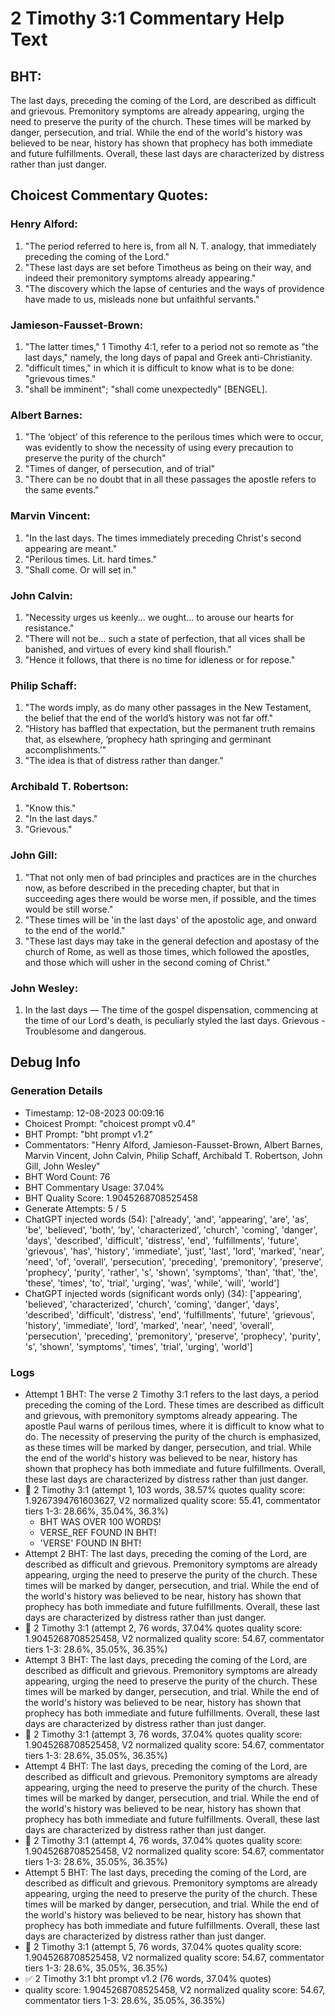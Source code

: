 # 2 Timothy 3:1 Commentary Help Text

## BHT:
The last days, preceding the coming of the Lord, are described as difficult and grievous. Premonitory symptoms are already appearing, urging the need to preserve the purity of the church. These times will be marked by danger, persecution, and trial. While the end of the world's history was believed to be near, history has shown that prophecy has both immediate and future fulfillments. Overall, these last days are characterized by distress rather than just danger.

## Choicest Commentary Quotes:
### Henry Alford:
1. "The period referred to here is, from all N. T. analogy, that immediately preceding the coming of the Lord."
2. "These last days are set before Timotheus as being on their way, and indeed their premonitory symptoms already appearing."
3. "The discovery which the lapse of centuries and the ways of providence have made to us, misleads none but unfaithful servants."

### Jamieson-Fausset-Brown:
1. "The latter times," 1 Timothy 4:1, refer to a period not so remote as "the last days," namely, the long days of papal and Greek anti-Christianity.
2. "difficult times," in which it is difficult to know what is to be done: "grievous times."
3. "shall be imminent"; "shall come unexpectedly" [BENGEL].

### Albert Barnes:
1. "The ‘object’ of this reference to the perilous times which were to occur, was evidently to show the necessity of using every precaution to preserve the purity of the church"
2. "Times of danger, of persecution, and of trial"
3. "There can be no doubt that in all these passages the apostle refers to the same events."

### Marvin Vincent:
1. "In the last days. The times immediately preceding Christ's second appearing are meant." 
2. "Perilous times. Lit. hard times."
3. "Shall come. Or will set in."

### John Calvin:
1. "Necessity urges us keenly... we ought... to arouse our hearts for resistance."
2. "There will not be... such a state of perfection, that all vices shall be banished, and virtues of every kind shall flourish."
3. "Hence it follows, that there is no time for idleness or for repose."

### Philip Schaff:
1. "The words imply, as do many other passages in the New Testament, the belief that the end of the world’s history was not far off."
2. "History has baffled that expectation, but the permanent truth remains that, as elsewhere, ‘prophecy hath springing and germinant accomplishments.’"
3. "The idea is that of distress rather than danger."

### Archibald T. Robertson:
1. "Know this." 
2. "In the last days."
3. "Grievous."

### John Gill:
1. "That not only men of bad principles and practices are in the churches now, as before described in the preceding chapter, but that in succeeding ages there would be worse men, if possible, and the times would be still worse."
2. "These times will be 'in the last days' of the apostolic age, and onward to the end of the world."
3. "These last days may take in the general defection and apostasy of the church of Rome, as well as those times, which followed the apostles, and those which will usher in the second coming of Christ."

### John Wesley:
1. In the last days — The time of the gospel dispensation, commencing at the time of our Lord's death, is peculiarly styled the last days. Grievous - Troublesome and dangerous.



## Debug Info
### Generation Details
- Timestamp: 12-08-2023 00:09:16
- Choicest Prompt: "choicest prompt v0.4"
- BHT Prompt: "bht prompt v1.2"
- Commentators: "Henry Alford, Jamieson-Fausset-Brown, Albert Barnes, Marvin Vincent, John Calvin, Philip Schaff, Archibald T. Robertson, John Gill, John Wesley"
- BHT Word Count: 76
- BHT Commentary Usage: 37.04%
- BHT Quality Score: 1.9045268708525458
- Generate Attempts: 5 / 5
- ChatGPT injected words (54):
	['already', 'and', 'appearing', 'are', 'as', 'be', 'believed', 'both', 'by', 'characterized', 'church', 'coming', 'danger', 'days', 'described', 'difficult', 'distress', 'end', 'fulfillments', 'future', 'grievous', 'has', 'history', 'immediate', 'just', 'last', 'lord', 'marked', 'near', 'need', 'of', 'overall', 'persecution', 'preceding', 'premonitory', 'preserve', 'prophecy', 'purity', 'rather', 's', 'shown', 'symptoms', 'than', 'that', 'the', 'these', 'times', 'to', 'trial', 'urging', 'was', 'while', 'will', 'world']
- ChatGPT injected words (significant words only) (34):
	['appearing', 'believed', 'characterized', 'church', 'coming', 'danger', 'days', 'described', 'difficult', 'distress', 'end', 'fulfillments', 'future', 'grievous', 'history', 'immediate', 'lord', 'marked', 'near', 'need', 'overall', 'persecution', 'preceding', 'premonitory', 'preserve', 'prophecy', 'purity', 's', 'shown', 'symptoms', 'times', 'trial', 'urging', 'world']

### Logs
- Attempt 1 BHT: The verse 2 Timothy 3:1 refers to the last days, a period preceding the coming of the Lord. These times are described as difficult and grievous, with premonitory symptoms already appearing. The apostle Paul warns of perilous times, where it is difficult to know what to do. The necessity of preserving the purity of the church is emphasized, as these times will be marked by danger, persecution, and trial. While the end of the world's history was believed to be near, history has shown that prophecy has both immediate and future fulfillments. Overall, these last days are characterized by distress rather than just danger.
- 🔄 2 Timothy 3:1 (attempt 1, 103 words, 38.57% quotes quality score: 1.9267394761603627, V2 normalized quality score: 55.41, commentator tiers 1-3: 28.66%, 35.04%, 36.3%) 
	- BHT WAS OVER 100 WORDS! 
	- VERSE_REF FOUND IN BHT! 
	- 'VERSE' FOUND IN BHT!
- Attempt 2 BHT: The last days, preceding the coming of the Lord, are described as difficult and grievous. Premonitory symptoms are already appearing, urging the need to preserve the purity of the church. These times will be marked by danger, persecution, and trial. While the end of the world's history was believed to be near, history has shown that prophecy has both immediate and future fulfillments. Overall, these last days are characterized by distress rather than just danger.
- 🔄 2 Timothy 3:1 (attempt 2, 76 words, 37.04% quotes quality score: 1.9045268708525458, V2 normalized quality score: 54.67, commentator tiers 1-3: 28.6%, 35.05%, 36.35%)
- Attempt 3 BHT: The last days, preceding the coming of the Lord, are described as difficult and grievous. Premonitory symptoms are already appearing, urging the need to preserve the purity of the church. These times will be marked by danger, persecution, and trial. While the end of the world's history was believed to be near, history has shown that prophecy has both immediate and future fulfillments. Overall, these last days are characterized by distress rather than just danger.
- 🔄 2 Timothy 3:1 (attempt 3, 76 words, 37.04% quotes quality score: 1.9045268708525458, V2 normalized quality score: 54.67, commentator tiers 1-3: 28.6%, 35.05%, 36.35%)
- Attempt 4 BHT: The last days, preceding the coming of the Lord, are described as difficult and grievous. Premonitory symptoms are already appearing, urging the need to preserve the purity of the church. These times will be marked by danger, persecution, and trial. While the end of the world's history was believed to be near, history has shown that prophecy has both immediate and future fulfillments. Overall, these last days are characterized by distress rather than just danger.
- 🔄 2 Timothy 3:1 (attempt 4, 76 words, 37.04% quotes quality score: 1.9045268708525458, V2 normalized quality score: 54.67, commentator tiers 1-3: 28.6%, 35.05%, 36.35%)
- Attempt 5 BHT: The last days, preceding the coming of the Lord, are described as difficult and grievous. Premonitory symptoms are already appearing, urging the need to preserve the purity of the church. These times will be marked by danger, persecution, and trial. While the end of the world's history was believed to be near, history has shown that prophecy has both immediate and future fulfillments. Overall, these last days are characterized by distress rather than just danger.
- 🔄 2 Timothy 3:1 (attempt 5, 76 words, 37.04% quotes quality score: 1.9045268708525458, V2 normalized quality score: 54.67, commentator tiers 1-3: 28.6%, 35.05%, 36.35%)
- ✅ 2 Timothy 3:1 bht prompt v1.2 (76 words, 37.04% quotes)
- quality score: 1.9045268708525458, V2 normalized quality score: 54.67, commentator tiers 1-3: 28.6%, 35.05%, 36.35%)